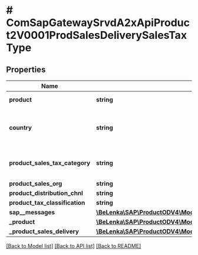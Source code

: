 # # ComSapGatewaySrvdA2xApiProduct2V0001ProdSalesDeliverySalesTaxType

## Properties

Name | Type | Description | Notes
------------ | ------------- | ------------- | -------------
**product** | **string** | Product Number | [optional]
**country** | **string** | Departure Country/Region (from which the goods are sent) | [optional]
**product_sales_tax_category** | **string** | Tax Condition Type (Sales Tax, Value-Added Tax,...) | [optional]
**product_sales_org** | **string** |  | [optional]
**product_distribution_chnl** | **string** |  | [optional]
**product_tax_classification** | **string** |  | [optional]
**sap__messages** | [**\BeLenka\SAP\ProductODV4\Model\ComSapGatewaySrvdA2xApiProduct2V0001SAPMessage[]**](ComSapGatewaySrvdA2xApiProduct2V0001SAPMessage.md) |  | [optional]
**_product** | [**\BeLenka\SAP\ProductODV4\Model\ComSapGatewaySrvdA2xApiProduct2V0001ProductType**](ComSapGatewaySrvdA2xApiProduct2V0001ProductType.md) |  | [optional]
**_product_sales_delivery** | [**\BeLenka\SAP\ProductODV4\Model\ComSapGatewaySrvdA2xApiProduct2V0001ProductSalesDeliveryType**](ComSapGatewaySrvdA2xApiProduct2V0001ProductSalesDeliveryType.md) |  | [optional]

[[Back to Model list]](../../README.md#models) [[Back to API list]](../../README.md#endpoints) [[Back to README]](../../README.md)
